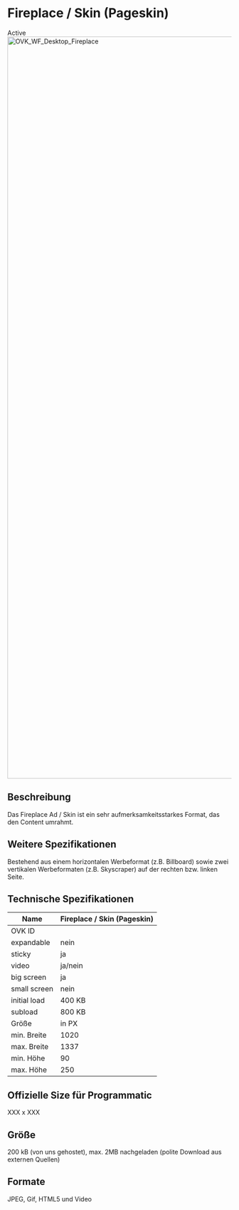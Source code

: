 # Fireplace / Skin (Pageskin)
<span class="badge badge--success">Active</span>
<img width="2500" height="1667" alt="OVK_WF_Desktop_Fireplace" src="https://github.com/user-attachments/assets/c345ec3f-404b-4bc6-8fdc-153e2f7a9be7" />


## Beschreibung
Das Fireplace Ad / Skin ist ein sehr aufmerksamkeitsstarkes Format, das den Content umrahmt.

## Weitere Spezifikationen
Bestehend aus einem horizontalen Werbeformat (z.B. Billboard) sowie zwei vertikalen Werbeformaten (z.B. Skyscraper) auf der rechten bzw. linken Seite.

## Technische Spezifikationen

| Name           | Fireplace / Skin (Pageskin) |
|----------------|----------------------------|
| OVK ID         |                            |
| expandable     | nein                       |
| sticky         | ja                         |
| video          | ja/nein                    |
| big screen     | ja                         |
| small screen   | nein                       |
| initial load   | 400 KB                     |
| subload        | 800 KB                     |
| Größe          | in PX                      |
| min. Breite    | 1020                       |
| max. Breite    | 1337                       |
| min. Höhe      | 90                         |
| max. Höhe      | 250                        |

## Offizielle Size für Programmatic
XXX x XXX

## Größe
200 kB (von uns gehostet), max. 2MB nachgeladen (polite Download aus externen Quellen)

## Formate
JPEG, Gif, HTML5 und Video
